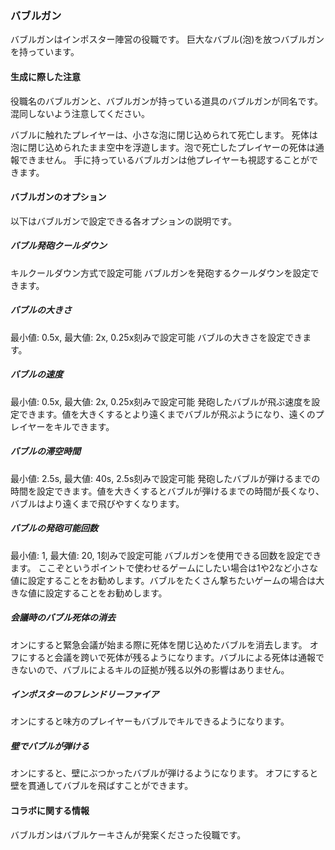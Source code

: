 ### バブルガン
バブルガンはインポスター陣営の役職です。
巨大なバブル(泡)を放つバブルガンを持っています。

#### 生成に際した注意
役職名のバブルガンと、バブルガンが持っている道具のバブルガンが同名です。混同しないよう注意してください。

バブルに触れたプレイヤーは、小さな泡に閉じ込められて死亡します。
死体は泡に閉じ込められたまま空中を浮遊します。泡で死亡したプレイヤーの死体は通報できません。
手に持っているバブルガンは他プレイヤーも視認することができます。

#### バブルガンのオプション
以下はバブルガンで設定できる各オプションの説明です。

##### バブル発砲クールダウン
キルクールダウン方式で設定可能
バブルガンを発砲するクールダウンを設定できます。

##### バブルの大きさ
最小値: 0.5x, 最大値: 2x, 0.25x刻みで設定可能
バブルの大きさを設定できます。

##### バブルの速度
最小値: 0.5x, 最大値: 2x, 0.25x刻みで設定可能
発砲したバブルが飛ぶ速度を設定できます。値を大きくするとより遠くまでバブルが飛ぶようになり、遠くのプレイヤーをキルできます。

##### バブルの滞空時間
最小値: 2.5s, 最大値: 40s, 2.5s刻みで設定可能
発砲したバブルが弾けるまでの時間を設定できます。値を大きくするとバブルが弾けるまでの時間が長くなり、バブルはより遠くまで飛びやすくなります。

##### バブルの発砲可能回数
最小値: 1, 最大値: 20, 1刻みで設定可能
バブルガンを使用できる回数を設定できます。
ここぞというポイントで使わせるゲームにしたい場合は1や2など小さな値に設定することをお勧めします。バブルをたくさん撃ちたいゲームの場合は大きな値に設定することをお勧めします。

##### 会議時のバブル死体の消去
オンにすると緊急会議が始まる際に死体を閉じ込めたバブルを消去します。
オフにすると会議を跨いで死体が残るようになります。バブルによる死体は通報できないので、バブルによるキルの証拠が残る以外の影響はありません。

##### インポスターのフレンドリーファイア
オンにすると味方のプレイヤーもバブルでキルできるようになります。

##### 壁でバブルが弾ける
オンにすると、壁にぶつかったバブルが弾けるようになります。
オフにすると壁を貫通してバブルを飛ばすことができます。

#### コラボに関する情報

バブルガンはバブルケーキさんが発案くださった役職です。